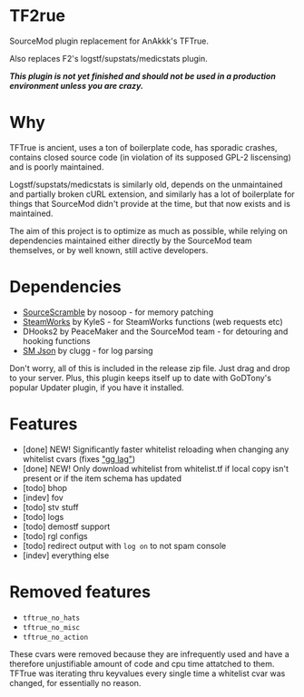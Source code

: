 # TF2rue
SourceMod plugin replacement for AnAkkk's TFTrue.

Also replaces F2's logstf/supstats/medicstats plugin.

***This plugin is not yet finished and should not be used in a production environment unless you are crazy.***

# Why
TFTrue is ancient, uses a ton of boilerplate code, has sporadic crashes, contains closed source code (in violation of its supposed GPL-2 liscensing) and is poorly maintained. 

Logstf/supstats/medicstats is similarly old, depends on the unmaintained and partially broken cURL extension, and similarly has a lot of boilerplate for things that SourceMod didn't provide at the time, but that now exists and is maintained.

The aim of this project is to optimize as much as possible, while relying on dependencies maintained either directly by the SourceMod team themselves, or by well known, still active developers.

# Dependencies

- [SourceScramble](https://github.com/nosoop/SMExt-SourceScramble) by nosoop - for memory patching
- [SteamWorks](https://github.com/KyleSanderson/SteamWorks) by KyleS - for SteamWorks functions (web requests etc)
- DHooks2 by PeaceMaker and the SourceMod team - for detouring and hooking functions
- [SM Json](https://github.com/clugg/sm-json) by clugg - for log parsing

Don't worry, all of this is included in the release zip file. Just drag and drop to your server. Plus, this plugin keeps itself up to date with GoDTony's popular Updater plugin, if you have it installed.

# Features

- [done] NEW! Significantly faster whitelist reloading when changing any whitelist cvars (fixes ["gg lag"](https://github.com/ldesgoui/tf2-comp-fixes/issues/20))
- [done] NEW! Only download whitelist from whitelist.tf if local copy isn't present or if the item schema has updated
- [todo] bhop
- [indev] fov
- [todo] stv stuff
- [todo] logs
- [todo] demostf support
- [todo] rgl configs
- [todo] redirect output with `log on` to not spam console
- [indev] everything else

# Removed features

- `tftrue_no_hats`
- `tftrue_no_misc`
- `tftrue_no_action`

These cvars were removed because they are infrequently used and have a therefore unjustifiable amount of code and cpu time attatched to them. TFTrue was iterating thru keyvalues every single time a whitelist cvar was changed, for essentially no reason.
